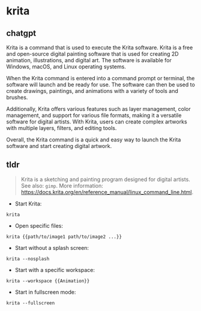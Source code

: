 # krita 
## chatgpt 
Krita is a command that is used to execute the Krita software. Krita is a free and open-source digital painting software that is used for creating 2D animation, illustrations, and digital art. The software is available for Windows, macOS, and Linux operating systems.

When the Krita command is entered into a command prompt or terminal, the software will launch and be ready for use. The software can then be used to create drawings, paintings, and animations with a variety of tools and brushes.

Additionally, Krita offers various features such as layer management, color management, and support for various file formats, making it a versatile software for digital artists. With Krita, users can create complex artworks with multiple layers, filters, and editing tools.

Overall, the Krita command is a quick and easy way to launch the Krita software and start creating digital artwork. 

## tldr 
 
> Krita is a sketching and painting program designed for digital artists.
> See also: `gimp`.
> More information: <https://docs.krita.org/en/reference_manual/linux_command_line.html>.

- Start Krita:

`krita`

- Open specific files:

`krita {{path/to/image1 path/to/image2 ...}}`

- Start without a splash screen:

`krita --nosplash`

- Start with a specific workspace:

`krita --workspace {{Animation}}`

- Start in fullscreen mode:

`krita --fullscreen`
